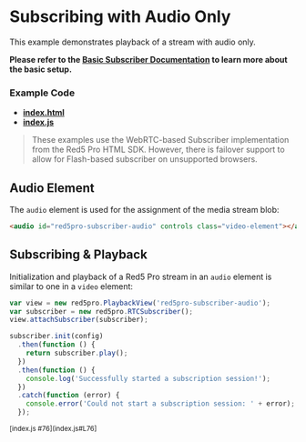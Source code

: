 # Subscribing with Audio Only
This example demonstrates playback of a stream with audio only.

**Please refer to the [Basic Subscriber Documentation](../subscribe/README.md) to learn more about the basic setup.**

### Example Code
- **[index.html](index.html)**
- **[index.js](index.js)**

> These examples use the WebRTC-based Subscriber implementation from the Red5 Pro HTML SDK. However, there is failover support to allow for Flash-based subscriber on unsupported browsers.

## Audio Element
The `audio` element is used for the assignment of the media stream blob:

```html
<audio id="red5pro-subscriber-audio" controls class="video-element"></audio>
```

## Subscribing & Playback
Initialization and playback of a Red5 Pro stream in an `audio` element is similar to one in a `video` element:

```js
var view = new red5pro.PlaybackView('red5pro-subscriber-audio');
var subscriber = new red5pro.RTCSubscriber();
view.attachSubscriber(subscriber);

subscriber.init(config)
  .then(function () {
    return subscriber.play();
  })
  .then(function () {
    console.log('Successfully started a subscription session!');
  })
  .catch(function (error) {
    console.error('Could not start a subscription session: ' + error);
  });
```

<sup>
[index.js #76](index.js#L76]
</sup>
